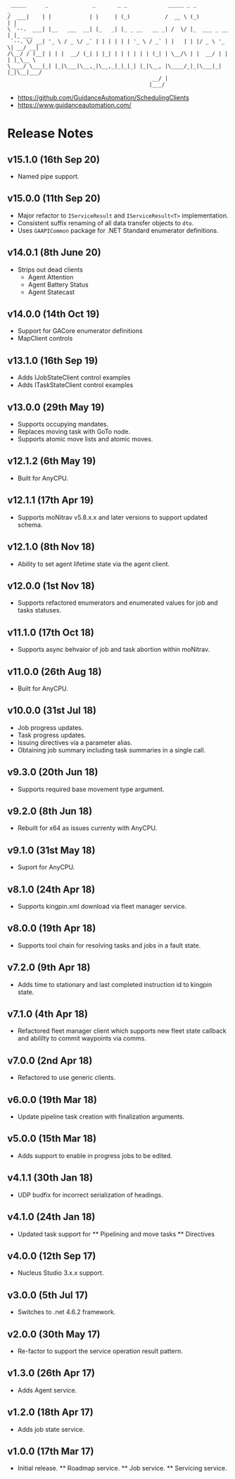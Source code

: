 ```
 _____      _              _       _ _             _____ _ _            _       
/  ___|    | |            | |     | (_)           /  __ \ (_)          | |      
\ `--.  ___| |__   ___  __| |_   _| |_ _ __   __ _| /  \/ |_  ___ _ __ | |_ ___
 `--. \/ __| '_ \ / _ \/ _` | | | | | | '_ \ / _` | |   | | |/ _ \ '_ \| __/ __|
/\__/ / (__| | | |  __/ (_| | |_| | | | | | | (_| | \__/\ | |  __/ | | | |_\__ \
\____/ \___|_| |_|\___|\__,_|\__,_|_|_|_| |_|\__, |\____/_|_|\___|_| |_|\__|___/
                                              __/ |                             
                                             |___/                              
```

* https://github.com/GuidanceAutomation/SchedulingClients
* https://www.guidanceautomation.com/

# Release Notes

## v15.1.0 (16th Sep 20)

* Named pipe support. 

## v15.0.0 (11th Sep 20)

* Major refactor to ```IServiceResult``` and ```IServiceResult<T>``` implementation.
* Consistent suffix renaming of all data transfer objects to ```dto```.
* Uses ```GAAPICommon``` package for .NET Standard enumerator definitions.

## v14.0.1 (8th June 20)

* Strips out dead clients
    * Agent Attention
    * Agent Battery Status
    * Agent Statecast

## v14.0.0 (14th Oct 19)

* Support for GACore enumerator definitions
* MapClient controls

## v13.1.0 (16th Sep 19)

* Adds IJobStateClient control examples
* Adds ITaskStateClient control examples

## v13.0.0 (29th May 19)

* Supports occupying mandates.
* Replaces moving task with GoTo node.
* Supports atomic move lists and atomic moves.

## v12.1.2 (6th May 19)

* Built for AnyCPU.

## v12.1.1 (17th Apr 19)

* Supports moNitrav v5.8.x.x and later versions to support updated schema.

## v12.1.0 (8th Nov 18)

* Ability to set agent lifetime state via the agent client.

## v12.0.0 (1st Nov 18)

* Supports refactored enumerators and enumerated values for job and tasks statuses.

## v11.1.0 (17th Oct 18)

* Supports async behvaior of job and task abortion within moNitrav.

## v11.0.0 (26th Aug 18)

* Built for AnyCPU.

## v10.0.0 (31st Jul 18)

* Job progress updates.
* Task progress updates.
* Issuing directives via a parameter alias.
* Obtaining job summary including task summaries in a single call.

## v9.3.0 (20th Jun 18)

* Supports required base movement type argument.

## v9.2.0 (8th Jun 18)

* Rebuilt for x64 as issues currenty with AnyCPU.

## v9.1.0 (31st May 18)

* Suport for AnyCPU.

## v8.1.0 (24th Apr 18)

* Supports kingpin.xml download via fleet manager service.

## v8.0.0 (19th Apr 18)

* Supports tool chain for resolving tasks and jobs in a fault state.

## v7.2.0 (9th Apr 18)

* Adds time to stationary and last completed instruction id to kingpin state.

## v7.1.0 (4th Apr 18)

* Refactored fleet manager client which supports new fleet state callback and abililty to commit waypoints via comms.

## v7.0.0 (2nd Apr 18)

* Refactored to use generic clients.

## v6.0.0 (19th Mar 18)

* Update pipeline task creation with finalization arguments.

## v5.0.0 (15th Mar 18)

* Adds support to enable in progress jobs to be edited.

## v4.1.1 (30th Jan 18)

* UDP budfix for incorrect serialization of headings.

## v4.1.0 (24th Jan 18)

* Updated task support for
** Pipelining and move tasks
** Directives

## v4.0.0 (12th Sep 17)

* Nucleus Studio 3.x.x support.

## v3.0.0 (5th Jul 17)

* Switches to .net 4.6.2 framework.

## v2.0.0 (30th May 17)

* Re-factor to support the service operation result pattern.

## v1.3.0 (26th Apr 17)

* Adds Agent service.

## v1.2.0 (18th Apr 17)

* Adds job state service.

## v1.0.0 (17th Mar 17)

* Initial release.
** Roadmap service.
** Job service.
** Servicing service.

